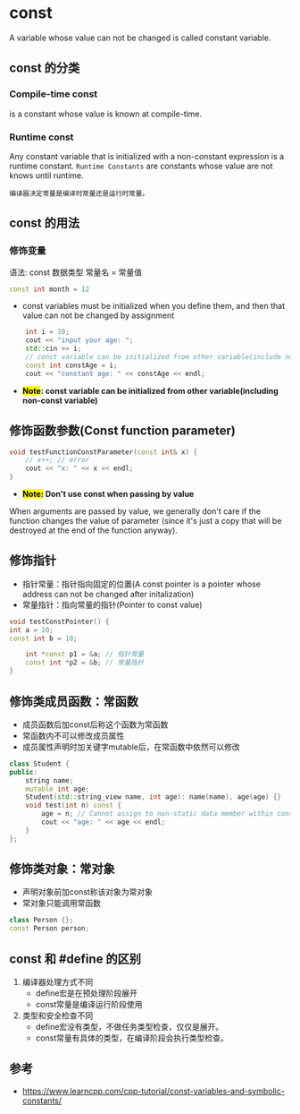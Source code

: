 # const
A variable whose value can not be changed is called constant variable.

## const 的分类
### Compile-time const
is a constant whose value is known at compile-time.

### Runtime const
Any constant variable that is initialized with a non-constant expression is a runtime constant.
`Runtime Constants`  are constants whose value are not knows until runtime.

`编译器决定常量是编译时常量还是运行时常量。`

## const 的用法
### 修饰变量
语法: const 数据类型 常量名 = 常量值
```c++
const int month = 12
```

* const variables must be initialized when you define them,
and then that value can not be changed by assignment

 
```c++
    int i = 10;
    cout << "input your age: ";
    std::cin >> i;
    // const variable can be initialized from other variable(include non-const ones);
    const int constAge = i;
    cout << "constant age: " << constAge << endl;
```

* **<mark>Note</mark>: const variable can be initialized from other variable(including non-const variable)**

## 修饰函数参数(Const function parameter)
```c++
void testFunctionConstParameter(const int& x) {
    // x++; // error
    cout << "x: " << x << endl;
}
```
* **<mark>Note:</mark> Don't use const when passing by value**

When arguments are passed by value, we generally don't care
if the function changes the value of parameter
(since it's just a copy that will be destroyed at the end of the function anyway).


## 修饰指针

- 指针常量：指针指向固定的位置(A const pointer is a pointer whose address can not be changed after initalization)
- 常量指针：指向常量的指针(Pointer to const value)
```c++
void testConstPointer() {
int a = 10;
const int b = 10;

    int *const p1 = &a; // 指针常量
    const int *p2 = &b; // 常量指针
}
```

## 修饰类成员函数：常函数
- 成员函数后加const后称这个函数为常函数
- 常函数内不可以修改成员属性
- 成员属性声明时加关键字mutable后，在常函数中依然可以修改

```c++
class Student {
public:
    string name;
    mutable int age;
    Student(std::string_view name, int age): name(name), age(age) {}
    void test(int n) const {
        age = n; // Cannot assign to non-static data member within const member function 'test'
        cout << "age: " << age << endl;
    }
};
```

## 修饰类对象：常对象
- 声明对象前加const称该对象为常对象
- 常对象只能调用常函数

```c++
class Person {};
const Person person;
```

## const 和 #define 的区别
1. 编译器处理方式不同
   * define宏是在预处理阶段展开
   * const常量是编译运行阶段使用
2. 类型和安全检查不同
   * define宏没有类型，不做任务类型检查，仅仅是展开。
   * const常量有具体的类型，在编译阶段会执行类型检查。

## 参考
- https://www.learncpp.com/cpp-tutorial/const-variables-and-symbolic-constants/